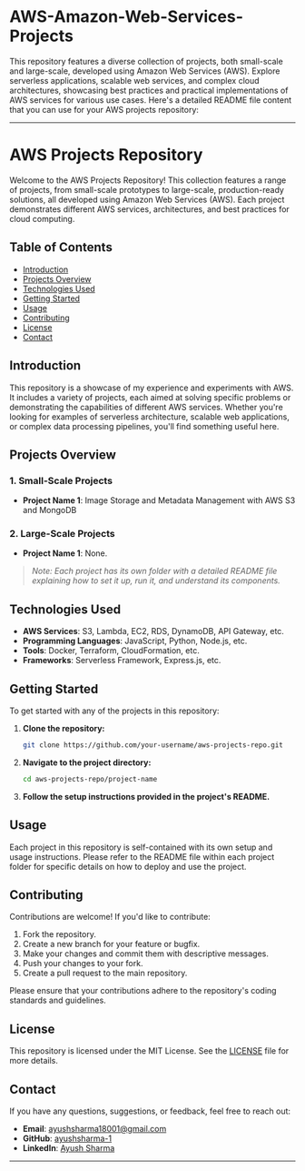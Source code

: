 # AWS-Amazon-Web-Services-Projects
This repository features a diverse collection of projects, both small-scale and large-scale, developed using Amazon Web Services (AWS). Explore serverless applications, scalable web services, and complex cloud architectures, showcasing best practices and practical implementations of AWS services for various use cases.
Here's a detailed README file content that you can use for your AWS projects repository:

---

# AWS Projects Repository

Welcome to the AWS Projects Repository! This collection features a range of projects, from small-scale prototypes to large-scale, production-ready solutions, all developed using Amazon Web Services (AWS). Each project demonstrates different AWS services, architectures, and best practices for cloud computing.

## Table of Contents

- [Introduction](#introduction)
- [Projects Overview](#projects-overview)
- [Technologies Used](#technologies-used)
- [Getting Started](#getting-started)
- [Usage](#usage)
- [Contributing](#contributing)
- [License](#license)
- [Contact](#contact)

## Introduction

This repository is a showcase of my experience and experiments with AWS. It includes a variety of projects, each aimed at solving specific problems or demonstrating the capabilities of different AWS services. Whether you're looking for examples of serverless architecture, scalable web applications, or complex data processing pipelines, you'll find something useful here.

## Projects Overview

### 1. **Small-Scale Projects**
   - **Project Name 1**: Image Storage and Metadata Management with AWS S3 and MongoDB

### 2. **Large-Scale Projects**
   - **Project Name 1**: None.

> *Note: Each project has its own folder with a detailed README file explaining how to set it up, run it, and understand its components.*

## Technologies Used

- **AWS Services**: S3, Lambda, EC2, RDS, DynamoDB, API Gateway, etc.
- **Programming Languages**: JavaScript, Python, Node.js, etc.
- **Tools**: Docker, Terraform, CloudFormation, etc.
- **Frameworks**: Serverless Framework, Express.js, etc.

## Getting Started

To get started with any of the projects in this repository:

1. **Clone the repository:**
   ```bash
   git clone https://github.com/your-username/aws-projects-repo.git
   ```
2. **Navigate to the project directory:**
   ```bash
   cd aws-projects-repo/project-name
   ```
3. **Follow the setup instructions provided in the project's README.**

## Usage

Each project in this repository is self-contained with its own setup and usage instructions. Please refer to the README file within each project folder for specific details on how to deploy and use the project.

## Contributing

Contributions are welcome! If you'd like to contribute:

1. Fork the repository.
2. Create a new branch for your feature or bugfix.
3. Make your changes and commit them with descriptive messages.
4. Push your changes to your fork.
5. Create a pull request to the main repository.

Please ensure that your contributions adhere to the repository's coding standards and guidelines.

## License

This repository is licensed under the MIT License. See the [LICENSE](LICENSE) file for more details.

## Contact

If you have any questions, suggestions, or feedback, feel free to reach out:

- **Email**: ayushsharma18001@gmail.com
- **GitHub**: [ayushsharma-1](https://github.com/ayushsharma-1)
- **LinkedIn**: [Ayush Sharma](https://www.linkedin.com/in/ayush-sharma-ba6a8324a/)

---

